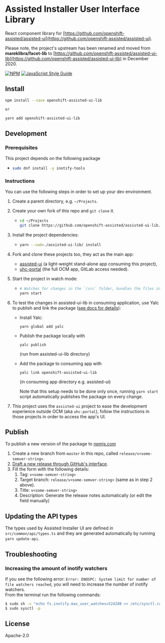 # Assisted Installer User Interface Library

React component library for
[https://github.com/openshift-assisted/assisted-ui](https://github.com/openshift-assisted/assisted-ui).

Please note, the project's upstream has been renamed and moved from **mareklibra/facet-lib** to
[https://github.com/openshift-assisted/assisted-ui-lib](https://github.com/openshift-assisted/assisted-ui-lib)
in December 2020.

[![NPM](https://img.shields.io/npm/v/openshift-assisted-ui-lib.svg)](https://www.npmjs.com/package/openshift-assisted-ui-lib)
[![JavaScript Style Guide](https://img.shields.io/badge/code_style-standard-brightgreen.svg)](https://standardjs.com)

## Install

```bash
npm install --save openshift-assisted-ui-lib

or

yarn add openshift-assisted-ui-lib
```

## Development

### Prerequisites

This project depends on the following package

- ```bash
  sudo dnf install -y inotify-tools
  ```

### Instructions

You can use the following steps in order to set up your dev environment.

1. Create a parent directory, e.g. `~/Projects`.
2. Create your own fork of this repo and `git clone` it.
   - ```bash
     cd ~/Projects
     git clone https://github.com/openshift-assisted/assisted-ui-lib.git
     ```
3. Install the project dependencies:
   - ```bash
     yarn --cwd=./assisted-ui-lib/ install
     ```
4. Fork and clone these projects too, they act as the main app:
   - [assisted-ui](https://github.com/openshift-assisted/assisted-ui) (a light-weight stand-alone
     app consuming this project),
   - [uhc-portal](https://gitlab.cee.redhat.com/service/uhc-portal.git) (the full OCM app, GitLab
     access needed).
5. Start the project in watch mode:
   - ```bash
     # Watches for changes in the `/src` folder, bundles the files into `/dist` folder and automatically publishes the package locally using Yalc
     yarn start
     ```
6. To test the changes in assisted-ui-lib in consuming application, use Yalc to publish and link the
   package ([see docs for details](https://github.com/wclr/yalc)):

   - Install Yalc:
     ```
     yarn global add yalc
     ```
   - Publish the package locally with
     ```
     yalc publish
     ```
     (run from assisted-ui-lib directory)
   - Add the package to consuming app with

     ```
     yalc link openshift-assisted-ui-lib
     ```

     (in consuming app directory e.g. assisted-ui)

     Note that this setup needs to be done only once, running `yarn start` script automatically
     publishes the package on every change.

7. This project uses the `assisted-ui` project to ease the development experience outside OCM (aka
   `uhc-portal`), follow the instructions in those projects in order to access the app's UI.

## Publish

To publish a new version of the package to
[npmjs.com](https://www.npmjs.com/package/openshift-assisted-ui-lib)

1. Create a new branch from `master` in this repo, called `release/v<some-semver-string>`.
2. [Draft a new release through GitHub's interface](https://github.com/openshift-assisted/assisted-ui-lib/releases/new).
3. Fill the form with the following details:
   1. Tag: `v<some-semver-string>`
   2. Target branch: `release/v<some-semver-string>` (same as in step 2 above).
   3. Title: `v<some-semver-string>`
   4. Description: Generate the release notes automatically (or edit the field manually)

## Updating the API types

The types used by Assisted Installer UI are defined in `src/common/api/types.ts` and they are
generated automatically by running `yarn update-api`.

## Troubleshooting

### Increasing the amount of inotify watchers

If you see the following error: `Error: ENOSPC: System limit for number of file watchers reached`,
you will need to increase the number of inotify watchers.  
From the terminal run the following commands:

```bash
$ sudo sh -c "echo fs.inotify.max_user_watches=524288 >> /etc/sysctl.conf"
$ sudo sysctl -p
```

## License

Apache-2.0
